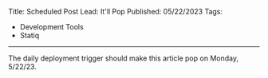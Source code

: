 Title: Scheduled Post
Lead: It'll Pop
Published: 05/22/2023
Tags:
  - Development Tools
  - Statiq
---

The daily deployment trigger should make this article pop on Monday, 5/22/23.
